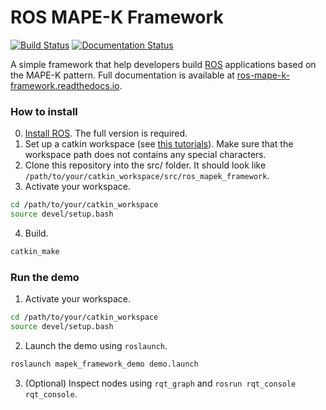 # ROS MAPE-K Framework

[![Build Status](https://travis-ci.org/imcatta/ros_mapek_framework.svg?branch=master)](https://travis-ci.org/imcatta/ros_mapek_framework)
[![Documentation Status](https://readthedocs.org/projects/ros-mape-k-framework/badge/?version=latest)](https://ros-mape-k-framework.readthedocs.io/en/latest/?badge=latest)

A simple framework that help developers build [ROS](http://ros.org) applications based on the MAPE-K pattern. Full documentation is available at [ros-mape-k-framework.readthedocs.io](https://ros-mape-k-framework.readthedocs.io).

### How to install
0. [Install ROS](http://wiki.ros.org/melodic/Installation). The full version is required. 
1. Set up a catkin workspace (see [this tutorials](http://wiki.ros.org/catkin/Tutorials/create_a_workspace)). Make sure that the workspace path does not contains any special characters.
2. Clone this repository into the src/ folder. It should look like `/path/to/your/catkin_workspace/src/ros_mapek_framework`.
3. Activate your workspace.
```bash
cd /path/to/your/catkin_workspace
source devel/setup.bash
```
4. Build.
```bash
catkin_make
```

### Run the demo
1. Activate your workspace.
```bash
cd /path/to/your/catkin_workspace
source devel/setup.bash
```
2. Launch the demo using `roslaunch`.
```bash
roslaunch mapek_framework_demo demo.launch
```
3. (Optional) Inspect nodes using `rqt_graph` and `rosrun rqt_console rqt_console`.
